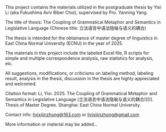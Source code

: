 This project contains the materials utilized in the postgraduate thesis by Yixi Li (aka Fukushima Aviv Biber Choi), supervised by Pro. Yanning Yang.

The title of thesis: The Coupling of Grammatical Metaphor and Semantics in Legislative Language (Chinese title: 立法语言中语法隐喻与语义的耦合)

The thesis is intended for the obtainance of master degree of linguistics in East China Normal University (ECNU) in the year of 2025.

The materials in this project include the labeled Excel file, R scripts for simple and multiple correspondence analysis, raw statistics for analysis, etc.

All suggestions, modifications, or criticisms on labeling method, labeling result, analysis in the thesis, discussion in the thesis are highly appreciated and welcomed.

Citation format: Li, Yixi. 2025. The Coupling of Grammatical Metaphor and Semantics in Legislative Language (立法语言中语法隐喻与语义的耦合)[D]. Thesis of Master Degree. Shanghai: East China Normal University.

Contact info: liyixijinzhong@163.com or liyixijinzhong@gmail.com

More information or material may be added...
